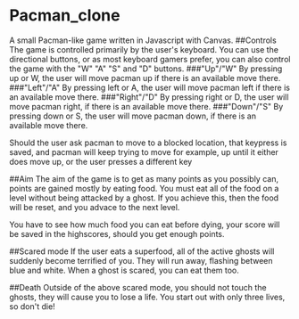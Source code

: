 # Pacman_clone
  A small Pacman-like game written in Javascript with Canvas.
##Controls
  The game is controlled primarily by the user's keyboard.
  You can use the directional buttons, or as most keyboard gamers prefer,
  you can also control the game with the "W" "A" "S" and "D" buttons. 
  ###"Up"/"W"
    By pressing up or W, the user will move pacman up if there is an available move there.
  ###"Left"/"A"
    By pressing left or A, the user will move pacman left if there is an available move there.
  ###"Right"/"D"
    By pressing right or D, the user will move pacman right, if there is an available move there.
  ###"Down"/"S"
    By pressing down or S, the user will move pacman down, if there is an available move there.
    
  Should the user ask pacman to move to a blocked location, that keypress is saved, and pacman will keep trying to 
  move for example, up until it either does move up, or the user presses a different key
  
##Aim
  The aim of the game is to get as many points as you possibly can, points are gained mostly by eating food.
  You must eat all of the food on a level without being attacked by a ghost. If you achieve this, then the food will be
  reset, and you advace to the next level. 
  
  You have to see how much food you can eat before dying, your score will be saved in the highscores,
  should you get enough points.
  
##Scared mode
  If the user eats a superfood, all of the active ghosts will suddenly become terrified of you. They will run away, 
  flashing between blue and white. When a ghost is scared, you can eat them too.
  
##Death
  Outside of the above scared mode, you should not touch the ghosts, they will cause you to lose a life.
  You start out with only three lives, so don't die!
  
